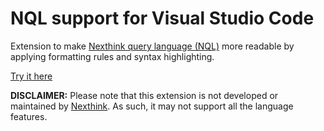 # NQL support for Visual Studio Code

Extension to make [Nexthink query language (NQL)](https://docs.nexthink.com/platform/latest/nexthink-query-language-nql) more readable by applying formatting rules and syntax highlighting.

[Try it here](https://hendrikkao1.github.io/nql-web-formatter/)

**DISCLAIMER:** Please note that this extension is not developed or maintained by [Nexthink](https://www.nexthink.com). As such, it may not support all the language features.